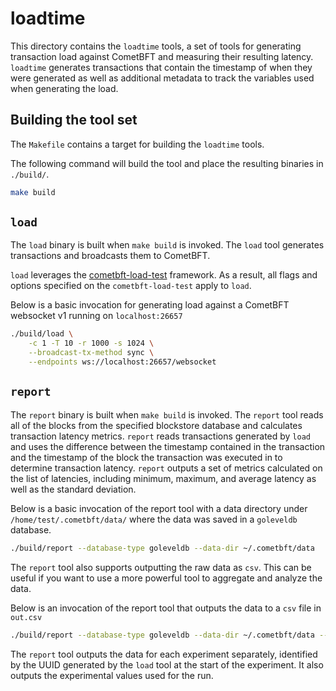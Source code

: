 # loadtime

This directory contains the `loadtime` tools, a set of tools for generating
transaction load against CometBFT and measuring their resulting latency.
`loadtime` generates transactions that contain the timestamp of when they were
generated as well as additional metadata to track the variables used when
generating the load.


## Building the tool set

The `Makefile` contains a target for building the `loadtime` tools.

The following command will build the tool and place the resulting binaries in `./build/`.

```bash
make build
```

## `load`

The `load` binary is built when `make build` is invoked. The `load` tool generates
transactions and broadcasts them to CometBFT.

`load` leverages the [cometbft-load-test](https://github.com/cometbft/cometbft-load-test)
framework. As a result, all flags and options specified on the `cometbft-load-test` apply to
`load`.

Below is a basic invocation for generating load against a CometBFT websocket v1 running
on `localhost:26657`

```bash
./build/load \
    -c 1 -T 10 -r 1000 -s 1024 \
    --broadcast-tx-method sync \
    --endpoints ws://localhost:26657/websocket
```

## `report`

The `report` binary is built when `make build` is invoked. The `report` tool
reads all of the blocks from the specified blockstore database and calculates
transaction latency metrics. `report` reads transactions generated by `load`
and uses the difference between the timestamp contained in the transaction and
the timestamp of the block the transaction was executed in to determine transaction latency.
`report` outputs a set of metrics calculated on the list of latencies, including
minimum, maximum, and average latency as well as the standard deviation.

Below is a basic invocation of the report tool with a data directory under `/home/test/.cometbft/data/`
where the data was saved in a `goleveldb` database.


```bash
./build/report --database-type goleveldb --data-dir ~/.cometbft/data
```

The `report` tool also supports outputting the raw data as `csv`. This can be
useful if you want to use a more powerful tool to aggregate and analyze the data.

Below is an invocation of the report tool that outputs the data to a `csv` file
in `out.csv`

```bash
./build/report --database-type goleveldb --data-dir ~/.cometbft/data --csv out.csv
```

The `report` tool outputs the data for each experiment separately, identified
by the UUID generated by the `load` tool at the start of the experiment. It also
outputs the experimental values used for the run.
